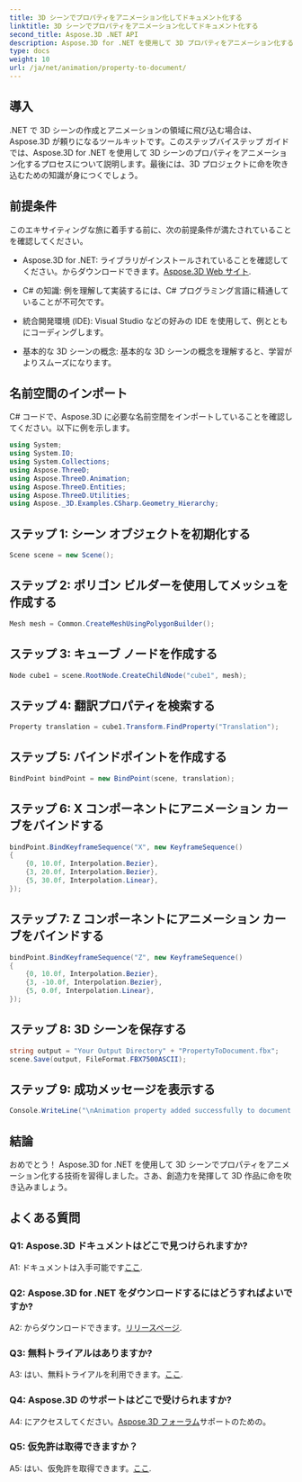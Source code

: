 ```yaml
---
title: 3D シーンでプロパティをアニメーション化してドキュメント化する
linktitle: 3D シーンでプロパティをアニメーション化してドキュメント化する
second_title: Aspose.3D .NET API
description: Aspose.3D for .NET を使用して 3D プロパティをアニメーション化する方法を学びます。ダイナミックなシーンを作成するためのステップバイステップのガイド。
type: docs
weight: 10
url: /ja/net/animation/property-to-document/
---
```

## 導入

.NET で 3D シーンの作成とアニメーションの領域に飛び込む場合は、Aspose.3D が頼りになるツールキットです。このステップバイステップ ガイドでは、Aspose.3D for .NET を使用して 3D シーンのプロパティをアニメーション化するプロセスについて説明します。最後には、3D プロジェクトに命を吹き込むための知識が身につくでしょう。

## 前提条件

このエキサイティングな旅に着手する前に、次の前提条件が満たされていることを確認してください。

-  Aspose.3D for .NET: ライブラリがインストールされていることを確認してください。からダウンロードできます。[Aspose.3D Web サイト](https://releases.aspose.com/3d/net/).

- C# の知識: 例を理解して実装するには、C# プログラミング言語に精通していることが不可欠です。

- 統合開発環境 (IDE): Visual Studio などの好みの IDE を使用して、例とともにコーディングします。

- 基本的な 3D シーンの概念: 基本的な 3D シーンの概念を理解すると、学習がよりスムーズになります。

## 名前空間のインポート

C# コードで、Aspose.3D に必要な名前空間をインポートしていることを確認してください。以下に例を示します。

```csharp
using System;
using System.IO;
using System.Collections;
using Aspose.ThreeD;
using Aspose.ThreeD.Animation;
using Aspose.ThreeD.Entities;
using Aspose.ThreeD.Utilities;
using Aspose._3D.Examples.CSharp.Geometry_Hierarchy;
```

## ステップ 1: シーン オブジェクトを初期化する

```csharp
Scene scene = new Scene();
```

## ステップ 2: ポリゴン ビルダーを使用してメッシュを作成する

```csharp
Mesh mesh = Common.CreateMeshUsingPolygonBuilder();
```

## ステップ 3: キューブ ノードを作成する

```csharp
Node cube1 = scene.RootNode.CreateChildNode("cube1", mesh);
```

## ステップ 4: 翻訳プロパティを検索する

```csharp
Property translation = cube1.Transform.FindProperty("Translation");
```

## ステップ 5: バインドポイントを作成する

```csharp
BindPoint bindPoint = new BindPoint(scene, translation);
```

## ステップ 6: X コンポーネントにアニメーション カーブをバインドする

```csharp
bindPoint.BindKeyframeSequence("X", new KeyframeSequence()
{
    {0, 10.0f, Interpolation.Bezier},
    {3, 20.0f, Interpolation.Bezier},
    {5, 30.0f, Interpolation.Linear},
});
```

## ステップ 7: Z コンポーネントにアニメーション カーブをバインドする

```csharp
bindPoint.BindKeyframeSequence("Z", new KeyframeSequence()
{
    {0, 10.0f, Interpolation.Bezier},
    {3, -10.0f, Interpolation.Bezier},
    {5, 0.0f, Interpolation.Linear},
});
```

## ステップ 8: 3D シーンを保存する

```csharp
string output = "Your Output Directory" + "PropertyToDocument.fbx";
scene.Save(output, FileFormat.FBX7500ASCII);
```

## ステップ 9: 成功メッセージを表示する

```csharp
Console.WriteLine("\nAnimation property added successfully to document.\nFile saved at " + output);
```

## 結論

おめでとう！ Aspose.3D for .NET を使用して 3D シーンでプロパティをアニメーション化する技術を習得しました。さあ、創造力を発揮して 3D 作品に命を吹き込みましょう。

## よくある質問

### Q1: Aspose.3D ドキュメントはどこで見つけられますか?

 A1: ドキュメントは入手可能です[ここ](https://reference.aspose.com/3d/net/).

### Q2: Aspose.3D for .NET をダウンロードするにはどうすればよいですか?

 A2: からダウンロードできます。[リリースページ](https://releases.aspose.com/3d/net/).

### Q3: 無料トライアルはありますか?

A3: はい、無料トライアルを利用できます。[ここ](https://releases.aspose.com/).

### Q4: Aspose.3D のサポートはどこで受けられますか?

 A4: にアクセスしてください。[Aspose.3D フォーラム](https://forum.aspose.com/c/3d/18)サポートのための。

### Q5: 仮免許は取得できますか？

 A5: はい、仮免許を取得できます。[ここ](https://purchase.aspose.com/temporary-license/).